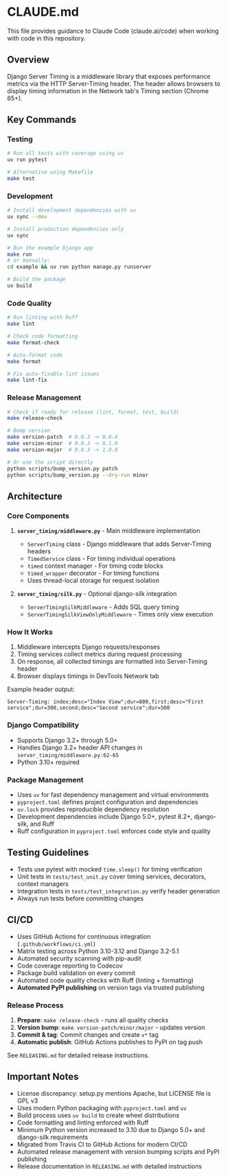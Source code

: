 # CLAUDE.md

This file provides guidance to Claude Code (claude.ai/code) when working with code in this repository.

## Overview

Django Server Timing is a middleware library that exposes performance metrics via the HTTP Server-Timing header. The header allows browsers to display timing information in the Network tab's Timing section (Chrome 65+).

## Key Commands

### Testing
```bash
# Run all tests with coverage using uv
uv run pytest

# Alternative using Makefile
make test
```

### Development
```bash
# Install development dependencies with uv
uv sync --dev

# Install production dependencies only
uv sync

# Run the example Django app
make run
# or manually:
cd example && uv run python manage.py runserver

# Build the package
uv build
```

### Code Quality
```bash
# Run linting with Ruff
make lint

# Check code formatting
make format-check

# Auto-format code
make format

# Fix auto-fixable lint issues
make lint-fix
```

### Release Management
```bash
# Check if ready for release (lint, format, test, build)
make release-check

# Bump version
make version-patch  # 0.0.3 -> 0.0.4
make version-minor  # 0.0.3 -> 0.1.0
make version-major  # 0.0.3 -> 1.0.0

# Or use the script directly
python scripts/bump_version.py patch
python scripts/bump_version.py --dry-run minor
```

## Architecture

### Core Components

1. **`server_timing/middleware.py`** - Main middleware implementation
   - `ServerTiming` class - Django middleware that adds Server-Timing headers
   - `TimedService` class - For timing individual operations
   - `timed` context manager - For timing code blocks
   - `timed_wrapper` decorator - For timing functions
   - Uses thread-local storage for request isolation

2. **`server_timing/silk.py`** - Optional django-silk integration
   - `ServerTimingSilkMiddleware` - Adds SQL query timing
   - `ServerTimingSilkViewOnlyMiddleware` - Times only view execution

### How It Works

1. Middleware intercepts Django requests/responses
2. Timing services collect metrics during request processing
3. On response, all collected timings are formatted into Server-Timing header
4. Browser displays timings in DevTools Network tab

Example header output:
```
Server-Timing: index;desc="Index View";dur=800,first;desc="First service";dur=300,second;desc="Second service";dur=500
```

### Django Compatibility

- Supports Django 3.2+ through 5.0+
- Handles Django 3.2+ header API changes in `server_timing/middleware.py:62-65`
- Python 3.10+ required

### Package Management

- Uses `uv` for fast dependency management and virtual environments
- `pyproject.toml` defines project configuration and dependencies
- `uv.lock` provides reproducible dependency resolution
- Development dependencies include Django 5.0+, pytest 8.2+, django-silk, and Ruff
- Ruff configuration in `pyproject.toml` enforces code style and quality

## Testing Guidelines

- Tests use pytest with mocked `time.sleep()` for timing verification
- Unit tests in `tests/test_unit.py` cover timing services, decorators, context managers
- Integration tests in `tests/test_integration.py` verify header generation
- Always run tests before committing changes

## CI/CD

- Uses GitHub Actions for continuous integration (`.github/workflows/ci.yml`)
- Matrix testing across Python 3.10-3.12 and Django 3.2-5.1 
- Automated security scanning with pip-audit
- Code coverage reporting to Codecov
- Package build validation on every commit
- Automated code quality checks with Ruff (linting + formatting)
- **Automated PyPI publishing** on version tags via trusted publishing

### Release Process

1. **Prepare**: `make release-check` - runs all quality checks
2. **Version bump**: `make version-patch/minor/major` - updates version
3. **Commit & tag**: Commit changes and create `v*` tag
4. **Automatic publish**: GitHub Actions publishes to PyPI on tag push

See `RELEASING.md` for detailed release instructions.

## Important Notes

- License discrepancy: setup.py mentions Apache, but LICENSE file is GPL v3
- Uses modern Python packaging with `pyproject.toml` and `uv`
- Build process uses `uv build` to create wheel distributions
- Code formatting and linting enforced with Ruff
- Minimum Python version increased to 3.10 due to Django 5.0+ and django-silk requirements
- Migrated from Travis CI to GitHub Actions for modern CI/CD
- Automated release management with version bumping scripts and PyPI publishing
- Release documentation in `RELEASING.md` with detailed instructions